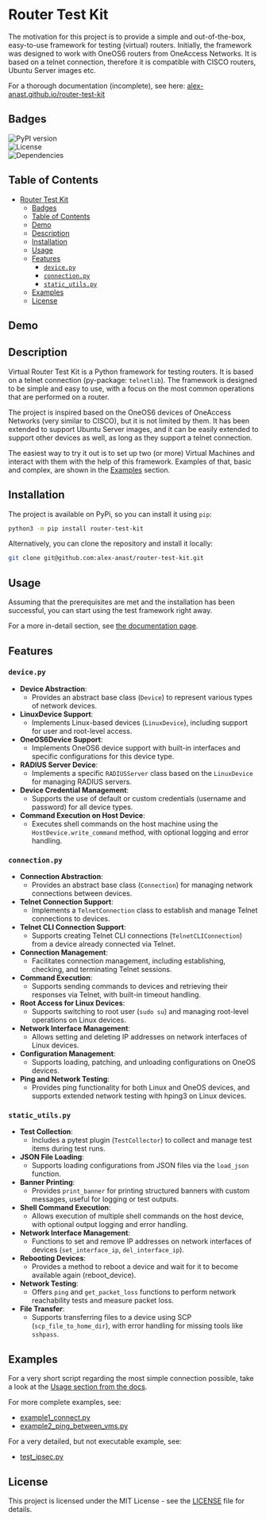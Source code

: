 # Router Test Kit

The motivation for this project is to provide a simple and out-of-the-box, easy-to-use framework for testing (virtual) routers. Initially, the framework was designed to work with OneOS6 routers from OneAccess Networks. It is based on a telnet connection, therefore it is compatible with CISCO routers, Ubuntu Server images etc.

For a thorough documentation (incomplete), see here: [alex-anast.github.io/router-test-kit](https://alex-anast.github.io/router-test-kit/)

## Badges

![PyPI version](https://img.shields.io/pypi/v/router-test-kit)<br>
![License](https://img.shields.io/github/license/alex-anast/router-test-kit)<br>
![Dependencies](https://img.shields.io/librariesio/github/alex-anast/router-test-kit)

## Table of Contents

- [Router Test Kit](#router-test-kit)
  - [Badges](#badges)
  - [Table of Contents](#table-of-contents)
  - [Demo](#demo)
  - [Description](#description)
  - [Installation](#installation)
  - [Usage](#usage)
  - [Features](#features)
    - [`device.py`](#devicepy)
    - [`connection.py`](#connectionpy)
    - [`static_utils.py`](#static_utilspy)
  - [Examples](#examples)
  - [License](#license)

## Demo

## Description

Virtual Router Test Kit is a Python framework for testing routers. It is based on a telnet connection (py-package: `telnetlib`). The framework is designed to be simple and easy to use, with a focus on the most common operations that are performed on a router.

The project is inspired based on the OneOS6 devices of OneAccess Networks (very similar to CISCO), but it is not limited by them. It has been extended to support Ubuntu Server images, and it can be easily extended to support other devices as well, as long as they support a telnet connection.

The easiest way to try it out is to set up two (or more) Virtual Machines and interact with them with the help of this framework. Examples of that, basic and complex, are shown in the [Examples](#examples) section.

## Installation

The project is available on PyPi, so you can install it using `pip`:

```bash
python3 -m pip install router-test-kit
```

Alternatively, you can clone the repository and install it locally:

```bash
git clone git@github.com:alex-anast/router-test-kit.git
```

## Usage

Assuming that the prerequisites are met and the installation has been successful, you can start using the test framework right away.

For a more in-detail section, see [the documentation page](https://alex-anast.github.io/router-test-kit/usage/).

## Features

### `device.py`

- **Device Abstraction**:
  - Provides an abstract base class (`Device`) to represent various types of network devices.
- **LinuxDevice Support**:
  - Implements Linux-based devices (`LinuxDevice`), including support for user and root-level access.
- **OneOS6Device Support**:
  - Implements OneOS6 device support with built-in interfaces and specific configurations for this device type.
- **RADIUS Server Device**:
  - Implements a specific `RADIUSServer` class based on the `LinuxDevice` for managing RADIUS servers.
- **Device Credential Management**:
  - Supports the use of default or custom credentials (username and password) for all device types.
- **Command Execution on Host Device**:
  - Executes shell commands on the host machine using the `HostDevice.write_command` method, with optional logging and error handling.

### `connection.py`

- **Connection Abstraction**:
  - Provides an abstract base class (`Connection`) for managing network connections between devices.
- **Telnet Connection Support**:
  - Implements a `TelnetConnection` class to establish and manage Telnet connections to devices.
- **Telnet CLI Connection Support**:
  - Supports creating Telnet CLI connections (`TelnetCLIConnection`) from a device already connected via Telnet.
- **Connection Management**:
  - Facilitates connection management, including establishing, checking, and terminating Telnet sessions.
- **Command Execution**:
  - Supports sending commands to devices and retrieving their responses via Telnet, with built-in timeout handling.
- **Root Access for Linux Devices**:
  - Supports switching to root user (`sudo su`) and managing root-level operations on Linux devices.
- **Network Interface Management**:
  - Allows setting and deleting IP addresses on network interfaces of Linux devices.
- **Configuration Management**:
  - Supports loading, patching, and unloading configurations on OneOS devices.
- **Ping and Network Testing**:
  - Provides ping functionality for both Linux and OneOS devices, and supports extended network testing with hping3 on Linux devices.

### `static_utils.py`

- **Test Collection**:
  - Includes a pytest plugin (`TestCollector`) to collect and manage test items during test runs.
- **JSON File Loading**:
  - Supports loading configurations from JSON files via the `load_json` function.
- **Banner Printing**:
  - Provides `print_banner` for printing structured banners with custom messages, useful for logging or test outputs.
- **Shell Command Execution**:
  - Allows execution of multiple shell commands on the host device, with optional output logging and error handling.
- **Network Interface Management**:
  - Functions to set and remove IP addresses on network interfaces of devices (`set_interface_ip`, `del_interface_ip`).
- **Rebooting Devices**:
  - Provides a method to reboot a device and wait for it to become available again (reboot_device).
- **Network Testing**:
  - Offers `ping` and `get_packet_loss` functions to perform network reachability tests and measure packet loss.
- **File Transfer**:
  - Supports transferring files to a device using SCP (`scp_file_to_home_dir`), with error handling for missing tools like `sshpass`.

## Examples

For a very short script regarding the most simple connection possible, take a look at the [Usage section from the docs](https://alex-anast.github.io/router-test-kit/usage/).

For more complete examples, see:

- [example1_connect.py](./examples/example1_connect.py)
- [example2_ping_between_vms.py](./examples/example2_ping_between_vms.py)

For a very detailed, but not executable example, see:

- [test_ipsec.py](./examples/test_ipsec.py)

## License

This project is licensed under the MIT License - see the [LICENSE](LICENSE) file for details.

